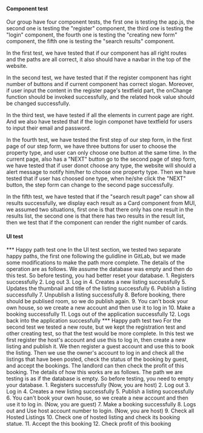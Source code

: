 #### Component test

Our group have four component tests, the first one is testing the app.js, the second one is testing the "register" component, the third one is testing the "login" component, the fourth one is testing the "creating new form" component, the fifth one is testing the "search results" component.

In the first test, we have tested that if our component has all right routes and the paths are all correct, it also should have a navbar in the top of the website.

In the second test, we have tested that if the register component has right number of buttons and if current component has correct slogan. Moreover, if user input the content in the register page's textfield part, the onChange function should be invoked successfully, and the related hook value should be changed successfully.

In the third test, we have tested if all the elements in current page are right. And we also have tested that if the login componet have textfield for users to input their email and password.

In the fourth test, we have tested the first step of our step form, in the first page of our step form, we have three buttons for user to choose the property type, and user can only choose one button at the same time. In the current page, also has a "NEXT" button go to the second page of step form, we have tested that if user donot choose any type, the website will should a alert message to notify him/her to choose one property type. Then we have tested that if user has choosed one type, when he/she click the "NEXT" button, the step form can change to the second page successfully.

In the fifth test, we have tested that if the "search result page" can show all results successfully, we display each result as a Card component from MUI, we assumed two situations, first one is that there only has one result in the results list, the second one is that there has two results in the result list, then we test that if the component can render the right number of cards.

#### UI test

*** Happy path test one
    In the UI test section, we tested two separate happy paths, the first one following the gulidline in GitLab, but we made some modifications to make the path more complete. The details of the operation are as follows. We assume the database was empty and then do this test. So before testing, you had better reset your database.
    1.	Registers successfully
    2.	Log out
    3.	Log in
    4.	Creates a new listing successfully
    5.	Updates the thumbnail and title of the listing successfully
    6.	Publish a listing successfully
    7.	Unpublish a listing successfully
    8.	Before booking, there should be publised room, so we do publish again.
    9.	You can't book your own house, so we create a new account and then use it to log in
    10.	Make a booking successfully
    11.	Logs out of the application successfully
    12.	Logs back into the application successfully
*** Happy path test two
    For the second test we tested a new route, but we kept the registration test and other creating test, so that the test would be more complete. In this test we first register the host's account and use this to log in, then create a new listing and publish it. We then register a guest account and use this to book the listing. Then we use the owner's account to log in and check all the listings that have been posted, check the status of the booking by guest, and accept the bookings. The landlord can then check the profit of this booking. The details of how this works are as follows. The path we are testing is as if the database is empty. So before testing, you need to empty your database.
    1.	Registers successfully (Now, you are host)
    2.	Log out
    3.	Log in
    4.	Creates a new listing successfully
    5.	Publish a listing successfully
    6.	You can't book your own house, so we create a new account and then use it to log in. (Now, you are guest)
    7.	Make a booking successfully
    8.	Logs out and  Use host account number to login. (Now, you are host)
    9.	Check all Hosted Listings 
    10. Check one of hosted listing and check its booking statue.
    11. Accept the this booking
    12. Check profit of this booking
